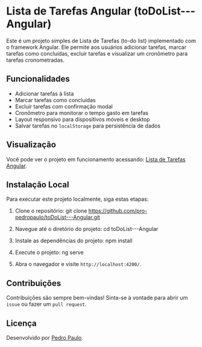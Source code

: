 # Lista de Tarefas Angular (toDoList---Angular)

Este é um projeto simples de Lista de Tarefas (to-do list) implementado com o framework Angular. Ele permite aos usuários adicionar tarefas, marcar tarefas como concluídas, excluir tarefas e visualizar um cronômetro para tarefas cronometradas.

## Funcionalidades

- Adicionar tarefas à lista
- Marcar tarefas como concluídas
- Excluir tarefas com confirmação modal
- Cronômetro para monitorar o tempo gasto em tarefas
- Layout responsivo para dispositivos móveis e desktop
- Salvar tarefas no `localStorage` para persistência de dados

## Visualização

Você pode ver o projeto em funcionamento acessando: [Lista de Tarefas Angular](https://pro-pedropaulo.github.io/toDoList---Angular/).

## Instalação Local

Para executar este projeto localmente, siga estas etapas:

1. Clone o repositório:
git clone https://github.com/pro-pedropaulo/toDoList---Angular.git

2. Navegue até o diretório do projeto:
cd toDoList---Angular

3. Instale as dependências do projeto:
npm install

4. Execute o projeto:
ng serve

5. Abra o navegador e visite `http://localhost:4200/`.

## Contribuições

Contribuições são sempre bem-vindas! Sinta-se à vontade para abrir um `issue` ou fazer um `pull request`.

## Licença
Desenvolvido por [Pedro Paulo](https://github.com/pro-pedropaulo).
